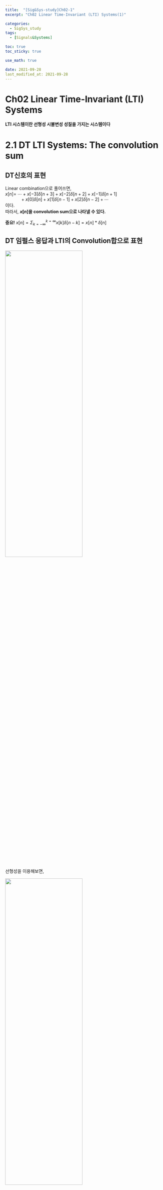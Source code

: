 ```yaml
---
title:  "[Sig&Sys-study]Ch02-1"
excerpt: "Ch02 Linear Time-Invariant (LTI) Systems(1)"

categories:
  - SigSys_study
tags:
  - [Signals&Systems]

toc: true
toc_sticky: true

use_math: true

date: 2021-09-28
last_modified_at: 2021-09-28
---
```


# Ch02 Linear Time-Invariant (LTI) Systems  
**LTI 시스템이란 선형성 시불변성 성질을 가지는 시스템이다**  
# 2.1 DT LTI Systems: The convolution sum  
## DT신호의 표현  
Linear combination으로 풀어쓰면,  
$x[n]=$
$\cdots +x[-3]\delta[n+3]+x[-2]\delta[n+2]+x[-1]\delta[n+1]$  
$\quad\qquad +x[0]\delta[n]+x[1]\delta[n-1]+x[2]\delta[n-2]+\cdots$  
이다.  
따라서, **$x[n]$을 convolution sum으로 나타낼 수 있다.**  

**중요!**  $x[n]=\Sigma_{k=-\infty}^{k=\infty}x[k]\delta[n-k]=x[n]*\delta[n]$  
  
## DT 임펄스 응답과 LTI의 Convolution합으로 표현  
<p align=""><img src="https://user-images.githubusercontent.com/77342519/135128054-c0a3a952-d857-4af1-a1d3-0b84d3169756.png" width="70%" height="50%"></p>  

선형성을 이용해보면,  
<p align=""><img src="https://user-images.githubusercontent.com/77342519/135128345-d985a704-aafd-4222-9138-c1f6a220cb03.png" width="70%" height="50%"></p>  

$\qquad\qquad\qquad\qquad\qquad\qquad\Downarrow$  
<p align=""><img src="https://user-images.githubusercontent.com/77342519/135128833-2315b0c5-4a12-4056-8bd6-2f8efc621b0d.png" width="70%" height="50%"></p>  

**예제**  
<p align=""><img src="https://user-images.githubusercontent.com/77342519/135129911-5a30397e-5a59-4906-80db-ca77332e0336.png" width="70%" height="50%"></p>  

---

# 2.2 CT LTI Systems: The convolution Integral  
전반적인 내용은 2.1과 유사하다.
## CT신호의 표현  
<p align=""><img src="https://user-images.githubusercontent.com/77342519/135132067-72635e66-a1f4-4706-b8ae-ba25cbbcc15a.png" width="70%" height="50%"></p>  

추가적으로 sampling property를 생각해보면,  
$x(t)=\int_{-\infty}^{\infty}x(\tau)\delta(t-\tau)d\tau$  
$\qquad =\int_{-\infty}^{\infty}x(t)\delta(t-\tau)d\tau$  
$\qquad =x(t)\int_{-\infty}^{\infty}\delta(t-\tau)d\tau$  
$\qquad =x(t)$  

## CT 임펄스 응답과 LTI의 Convolution Integral로 표현  
2.1 에서 했던 내용과 유사하다.
<p align=""><img src="https://user-images.githubusercontent.com/77342519/135133315-23e0ffa4-d406-45ca-b34b-39bc4d02e2d4.png" width="70%" height="50%"></p>  
<p align=""><img src="https://user-images.githubusercontent.com/77342519/135133752-ddc2399f-fd2d-4f36-80e5-67e2ed4cc02f.png" width="70%" height="50%"></p>  

**문제풀때 팁**  
$y(t)=x(t)*h(t)=\int _{-\infty}^{\infty}x(\tau)h(t-\tau)d\tau$  

$\quad$ or  

$y(t)=h(t)*x(t)=\int _{-\infty}^{\infty}h(\tau)x(t-\tau)d\tau$  

문제풀때 둘중에 계산이 쉬운것을 택하면 된다.  

---

# 2.3 Properties of LTI Systems  
**출력이 $X(t)$ 와 $h(t)$ 의 convolution으로 나타낼 수 있는건 LTI시스템 에서만 성립**  
## Commutative(교환), Distributive(분배), Associative(결합) Property  
**교환법칙**  
<p align=""><img src="https://user-images.githubusercontent.com/77342519/135301495-1a3c9bc1-fa03-4e94-934e-ced8d42ce6ce.png" width="70%" height="50%"></p>  

**분배법칙**  
<p align=""><img src="https://user-images.githubusercontent.com/77342519/135303879-7a2ebefc-ca12-4469-be92-b25d2ca26eb3.png" width="70%" height="50%"></p>  

**결합법칙**  
<p align=""><img src="https://user-images.githubusercontent.com/77342519/135304119-50b85f6c-a712-444f-bbb3-704bf1385892.png" width="70%" height="50%"></p>  

## (중요!) Specific Properties of LTI System  
LTI 시스템의 경우 지난 포스트에서 다루었던 시스템의 특성보다 구체적인 특성을 갖는다. 어떤특성이 있는지 알아보자.  

## LTI Systems with and without Memory(LTI에서의 메모리)  
**Memoryless의 조건(DT에서)**  
<p align=""><img src="https://user-images.githubusercontent.com/77342519/135452223-a6a27aef-781f-49d1-b532-6947d9b844bd.png" width="70%" height="50%"></p>  

위 조건을 만족하기 위해선,  
* $n\neq 0$일때, $h[n]=0$ 이어야 한다.  
* $\Rightarrow h[n]=K\delta[n]\;(K=h[0])$  

$\therefore y[n]=x[n]*h[n]=x[n]*K\delta[n]=Kx[n]$  

**CT에서 위 조건이 성립하는지 보자**  
$h(t)=K\delta(t)$  
$y(t)=x(t)*h(t)=\int_{-\infty}^{\infty}x(\tau)h(t-\tau)d\tau=\int_{-\infty}^{\infty}x(\tau)K\delta(t-\tau)d\tau$  

$\qquad\qquad\qquad\qquad K\int_{-\infty}^{\infty}x(\tau)\delta(t-\tau)d\tau = kx(t)*\delta(t)=Kx(t)$  
$\therefore y(t)=Kx(t)$  
  
**Therefore**  
LTI 시스템이 메모리가 없을조건은 아래와 같고, 나머지는 메모리가 있다.  
* $h[n]=K\delta[n]$  
* $h(t)=K\delta(t)$  

## Invertibility of LTI Systems(LTI에서의 가역성)  
undo가 가능해야 한다.  
<p align=""><img src="https://user-images.githubusercontent.com/77342519/135457247-b96a75a3-2447-45f6-9138-50b0ba3c6c72.png" width="50%" height="50%"></p>  

$(h_1(t)=h^{-1}(t))$  

$x(t) * (h(t)*h_1(t))=x(t)$  

$\therefore h(t)*h_1(t)=\delta(t)$  

DT도 마찬가지이다.  
$\therefore h[n]*h_1[n]=\delta[n]$  

## Causality for LTI Systems(LTI에서의 인과성)  
* $k>n$에 대해 $y[n]$는 $x[k]$에 의존하면 안된다.  
* <p align=""><img src="https://user-images.githubusercontent.com/77342519/135462057-86f70632-3e81-4488-8441-9babea1cc82f.png" width="50%" height="50%"></p>  

$\Rightarrow h[n-k]=0 (k>n)$  
$\therefore h[n]=0 (n<0)$  
$\Rightarrow$ Initial rest : 과거부터 그 시점의 입력이 다 0이었으면 출력도 0이된다.  
**CT일때도 조건이 같다.**
$h(t)=0 (t<0)$  
  
**LTI System이 Causal하면,**  
<p align=""><img src="https://user-images.githubusercontent.com/77342519/135463957-87370113-2fce-4310-acb3-8eab993615c8.png" width="50%" height="50%"></p>  
<p align=""><img src="https://user-images.githubusercontent.com/77342519/135464052-88320d26-a136-41bf-960b-2c1510e4d343.png" width="70%" height="50%"></p>  

## Stability for LTI Systems(LTI에서의 안정성)  
**BIBO**  
<p align=""><img src="https://user-images.githubusercontent.com/77342519/135465043-7d664d6d-452f-4e9c-9771-114ac46509a0.png" width="70%" height="50%"></p>  
<p align=""><img src="https://user-images.githubusercontent.com/77342519/135465204-2ce79b56-5b46-4673-a35d-5a4283cffa3c.png" width="70%" height="50%"></p>  

## Unit Step Response of LTI Systems(LTI에서의 유닛스탭 응답)  
아래는 임펄스응답과 유닛스텝 응답이다.
<p align=""><img src="https://user-images.githubusercontent.com/77342519/135465397-370d99d9-8526-438e-987f-272118ea8da1.png" width="40%" height="50%"></p>  

**DT**  
$s[n]=u[n]*h[n]=\sum_{k=-\infty}^{k=\infty}h[k]u[n-k] =\sum_{k=-\infty}^{k=n}h[k]$  
$\Rightarrow h[n]=s[n]-s[n-1]$  
**CT**  
$s(t)=\int_{-\infty}^{t}h(\tau)d\tau$  
$\Rightarrow h(t)=\frac{ds(t)}{dt}=s'(t)$  

---

**다음 포스트에 이어서**